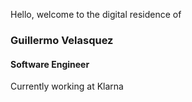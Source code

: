 Hello, welcome to the digital residence of
### Guillermo Velasquez
#### Software Engineer
Currently working at Klarna
